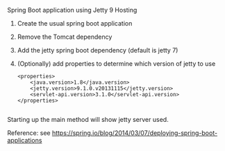 Spring Boot application using Jetty 9 Hosting


1. Create the usual spring boot application
2. Remove the Tomcat dependency
3. Add the jetty spring boot dependency (default is jetty 7)
4. (Optionally) add properties to determine which version of jetty to use
   
    ```
    <properties>
        <java.version>1.8</java.version>
        <jetty.version>9.1.0.v20131115</jetty.version>
        <servlet-api.version>3.1.0</servlet-api.version>
    </properties>
    
    
Starting up the main method will show jetty server used.



Reference:
see https://spring.io/blog/2014/03/07/deploying-spring-boot-applications